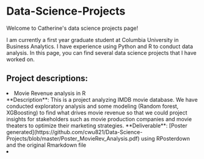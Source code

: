 # Data-Science-Projects
Welcome to Catherine's data science projects page!

I am currently a first year graduate student at Columbia University in Business Analytics. I have experience using Python and R to conduct data analysis. In this page, you can find several data science projects that I have worked on.

## Project descriptions:

<li> Movie Revenue analysis in R </li>
**Description**: This is a project analyzing IMDB movie database. We have conducted exploratory analysis and some modeling (Random forest, XGBoosting) to find what drives movie revenue so that we could project insights for stakeholders such as movie production companies and movie theaters to optimize their marketing strategies. 
**Deliverable**: [Poster generated](https://github.com/cwu821/Data-Science-Projects/blob/master/Poster_MovieRev_Analysis.pdf) using RPosterdown and the original Rmarkdown file
<li>
